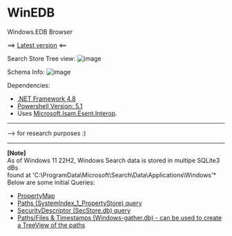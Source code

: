 # WinEDB
Windows.EDB Browser 

==> [Latest version](https://github.com/kacos2000/WinEDB/releases/latest) <==

   Search Store Tree view:
   ![image](https://user-images.githubusercontent.com/11378310/209396462-f41f4165-1ac7-4308-8b28-9ae2d06c8d44.png)
   
   Schema Info:
   ![image](https://user-images.githubusercontent.com/11378310/209396112-17cb7093-324c-43c6-892e-f2447ac0fdc5.png)


Dependencies: 
- [.NET Framework 4.8](https://dotnet.microsoft.com/en-us/download/dotnet-framework/net48)
- [Powershell Version:  5.1](https://docs.microsoft.com/en-us/powershell/scripting/windows-powershell/install/windows-powershell-system-requirements?view=powershell-5.1)
- Uses [Microsoft.Isam.Esent.Interop](https://github.com/microsoft/ManagedEsent). 
_______________

--> for research purposes :) 

_______________

**[Note]**<br>
As of Windows 11 22H2,  Windows Search data is stored in multipe SQLite3 dBs<br>
found at 'C:\ProgramData\Microsoft\Search\Data\Applications\Windows'*<br>
Below are some initial Queries:
  - [PropertyMap](https://github.com/kacos2000/Queries/blob/master/Win_Search_PropertyMap.sql)
  - [Paths (SystemIndex_1_PropertyStore) query](https://github.com/kacos2000/Queries/blob/master/Win_Search_PropertyStore.sql)
  - [SecurityDescriptor (SecStore.db) query](https://github.com/kacos2000/Queries/blob/master/Win_Search_SecStore.sql)
  - [Paths/Files & Timestamps (Windows-gather.db) - can be used to create a TreeView of the paths](https://github.com/kacos2000/Queries/blob/master/Win_Search_gatherdB.sql)
